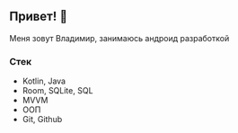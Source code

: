 ## Привет! 👋

Меня зовут Владимир, занимаюсь андроид разработкой

### Стек
- Kotlin, Java
- Room, SQLite, SQL
- MVVM
- ООП
- Git, Github

<!--
**Dzot1k/Dzot1k** is a ✨ _special_ ✨ repository because its `README.md` (this file) appears on your GitHub profile.

Here are some ideas to get you started:

- 🔭 I’m currently working on ...
- 🌱 I’m currently learning ...
- 👯 I’m looking to collaborate on ...
- 🤔 I’m looking for help with ...
- 💬 Ask me about ...
- 📫 How to reach me: ...
- 😄 Pronouns: ...
- ⚡ Fun fact: ...
-->
